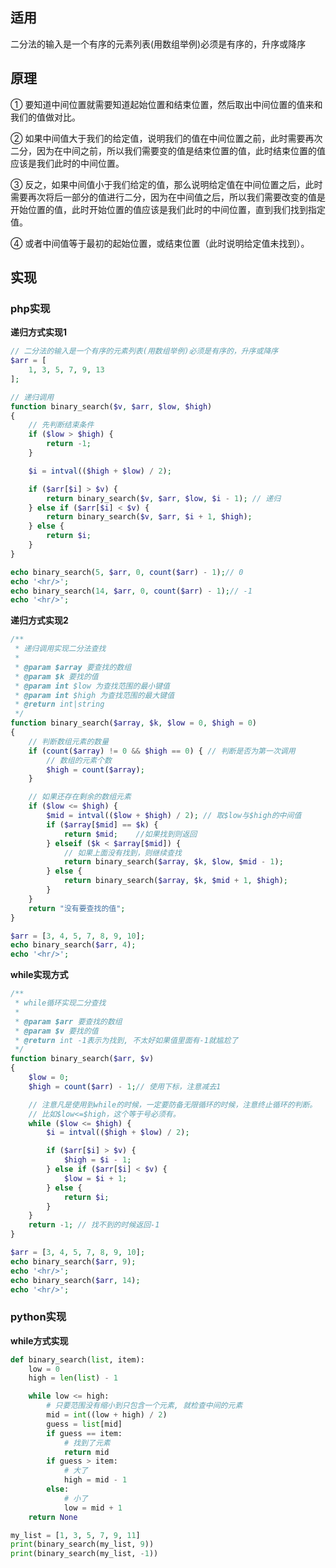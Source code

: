 ## 适用

二分法的输入是一个有序的元素列表(用数组举例)必须是有序的，升序或降序

## 原理

① 要知道中间位置就需要知道起始位置和结束位置，然后取出中间位置的值来和我们的值做对比。

② 如果中间值大于我们的给定值，说明我们的值在中间位置之前，此时需要再次二分，因为在中间之前，所以我们需要变的值是结束位置的值，此时结束位置的值应该是我们此时的中间位置。

③ 反之，如果中间值小于我们给定的值，那么说明给定值在中间位置之后，此时需要再次将后一部分的值进行二分，因为在中间值之后，所以我们需要改变的值是开始位置的值，此时开始位置的值应该是我们此时的中间位置，直到我们找到指定值。

④ 或者中间值等于最初的起始位置，或结束位置（此时说明给定值未找到）。

## 实现

### php实现

**递归方式实现1**

```php
// 二分法的输入是一个有序的元素列表(用数组举例)必须是有序的，升序或降序
$arr = [
    1, 3, 5, 7, 9, 13
];

// 递归调用
function binary_search($v, $arr, $low, $high)
{
    // 先判断结束条件
    if ($low > $high) {
        return -1;
    }

    $i = intval(($high + $low) / 2);

    if ($arr[$i] > $v) {
        return binary_search($v, $arr, $low, $i - 1); // 递归
    } else if ($arr[$i] < $v) {
        return binary_search($v, $arr, $i + 1, $high);
    } else {
        return $i;
    }
}

echo binary_search(5, $arr, 0, count($arr) - 1);// 0
echo '<hr/>';
echo binary_search(14, $arr, 0, count($arr) - 1);// -1
echo '<hr/>';
```

**递归方式实现2**

```php
/**
 * 递归调用实现二分法查找
 *
 * @param $array 要查找的数组
 * @param $k 要找的值
 * @param int $low 为查找范围的最小键值
 * @param int $high 为查找范围的最大键值
 * @return int|string
 */
function binary_search($array, $k, $low = 0, $high = 0)
{
    // 判断数组元素的数量
    if (count($array) != 0 && $high == 0) { // 判断是否为第一次调用
        // 数组的元素个数
        $high = count($array);
    }

    // 如果还存在剩余的数组元素
    if ($low <= $high) {
        $mid = intval(($low + $high) / 2); // 取$low与$high的中间值
        if ($array[$mid] == $k) {
            return $mid;    //如果找到则返回
        } elseif ($k < $array[$mid]) {
            // 如果上面没有找到，则继续查找
            return binary_search($array, $k, $low, $mid - 1);
        } else {
            return binary_search($array, $k, $mid + 1, $high);
        }
    }
    return "没有要查找的值";
}

$arr = [3, 4, 5, 7, 8, 9, 10];
echo binary_search($arr, 4);
echo '<hr/>';
```

**while实现方式**

```php
/**
 * while循环实现二分查找
 *
 * @param $arr 要查找的数组
 * @param $v 要找的值
 * @return int -1表示为找到, 不太好如果值里面有-1就尴尬了
 */
function binary_search($arr, $v)
{
    $low = 0;
    $high = count($arr) - 1;// 使用下标，注意减去1

    // 注意凡是使用到while的时候，一定要防备无限循环的时候，注意终止循环的判断。
    // 比如$low<=$high，这个等于号必须有。
    while ($low <= $high) {
        $i = intval(($high + $low) / 2);

        if ($arr[$i] > $v) {
            $high = $i - 1;
        } else if ($arr[$i] < $v) {
            $low = $i + 1;
        } else {
            return $i;
        }
    }
    return -1; // 找不到的时候返回-1
}

$arr = [3, 4, 5, 7, 8, 9, 10];
echo binary_search($arr, 9);
echo '<hr/>';
echo binary_search($arr, 14);
echo '<hr/>';
```

### python实现

**while方式实现**

```python
def binary_search(list, item):
    low = 0
    high = len(list) - 1

    while low <= high:
        # 只要范围没有缩小到只包含一个元素, 就检查中间的元素
        mid = int((low + high) / 2)
        guess = list[mid]
        if guess == item:
            # 找到了元素
            return mid
        if guess > item:
            # 大了
            high = mid - 1
        else:
            # 小了
            low = mid + 1
    return None

my_list = [1, 3, 5, 7, 9, 11]
print(binary_search(my_list, 9))
print(binary_search(my_list, -1))
```